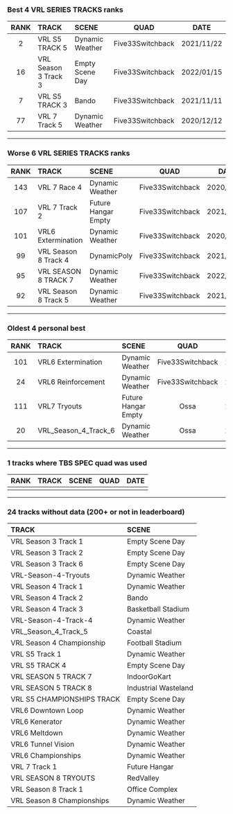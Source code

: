 ### Best 4 VRL SERIES TRACKS ranks
|RANK|TRACK|SCENE|QUAD|DATE|
|:---:|:---|:---|:---:|:---:|
|2|VRL S5 TRACK 5|Dynamic Weather|Five33Switchback|2021/11/22|
|16|VRL Season 3 Track 3|Empty Scene Day|Five33Switchback|2022/01/15|
|7|VRL S5 TRACK 3|Bando|Five33Switchback|2021/11/11|
|77|VRL 7 Track 5|Dynamic Weather|Five33Switchback|2020/12/12|
---
### Worse 6 VRL SERIES TRACKS ranks
|RANK|TRACK|SCENE|QUAD|DATE|
|:---:|:---|:---|:---:|:---:|
|143|VRL 7 Race 4|Dynamic Weather|Five33Switchback|2020/11/28|
|107|VRL 7 Track 2|Future Hangar Empty|Five33Switchback|2021/11/13|
|101|VRL6 Extermination|Dynamic Weather|Five33Switchback|2020/04/12|
|99|VRL Season 8 Track 4|DynamicPoly|Five33Switchback|2021/12/07|
|95|VRL SEASON 8 TRACK 7|Dynamic Weather|Five33Switchback|2022/01/26|
|92|VRL Season 8 Track 5|Dynamic Weather|Five33Switchback|2021/12/19|
---
### Oldest 4 personal best
|RANK|TRACK|SCENE|QUAD|DATE|
|:---:|:---|:---|:---:|:---:|
|101|VRL6 Extermination|Dynamic Weather|Five33Switchback|2020/04/12|
|24|VRL6 Reinforcement|Dynamic Weather|Five33Switchback|2020/04/12|
|111|VRL7 Tryouts|Future Hangar Empty|Ossa|2020/09/16|
|20|VRL_Season_4_Track_6|Dynamic Weather|Ossa|2020/10/19|
---
### 1 tracks where TBS SPEC quad was used
|RANK|TRACK|SCENE|QUAD|DATE|
|:---:|:---|:---|:---:|:---:|
||||||
---
### 24 tracks without data (200+ or not in leaderboard)
|TRACK|SCENE|
|:---|:---|
|VRL Season 3 Track 1|Empty Scene Day|
|VRL Season 3 Track 2|Empty Scene Day|
|VRL Season 3 Track 6|Empty Scene Day|
|VRL-Season-4-Tryouts|Dynamic Weather|
|VRL Season 4 Track 1|Dynamic Weather|
|VRL Season 4 Track 2|Bando|
|VRL Season 4 Track 3|Basketball Stadium|
|VRL-Season-4-Track-4|Dynamic Weather|
|VRL_Season_4_Track_5|Coastal|
|VRL Season 4 Championship|Football Stadium|
|VRL S5 Track 1|Dynamic Weather|
|VRL S5 TRACK 4|Empty Scene Day|
|VRL SEASON 5 TRACK 7|IndoorGoKart|
|VRL SEASON 5 TRACK 8|Industrial Wasteland|
|VRL S5 CHAMPIONSHIPS TRACK|Empty Scene Day|
|VRL6 Downtown Loop|Dynamic Weather|
|VRL6 Kenerator|Dynamic Weather|
|VRL6 Meltdown|Dynamic Weather|
|VRL6 Tunnel Vision|Dynamic Weather|
|VRL6 Championships|Dynamic Weather|
|VRL 7 Track 1|Future Hangar|
|VRL SEASON 8 TRYOUTS|RedValley|
|VRL Season 8 Track 1|Office Complex|
|VRL Season 8 Championships|Dynamic Weather|
